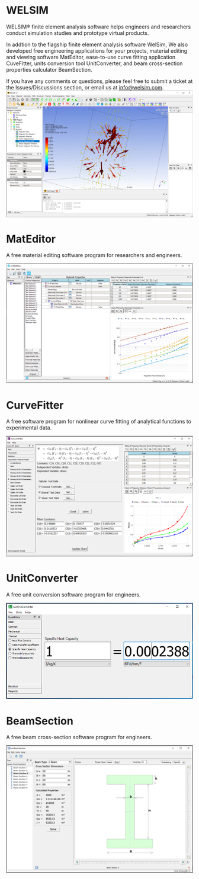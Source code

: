 # WELSIM

WELSIM® finite element analysis software helps engineers and researchers conduct simulation studies and prototype virtual products. 

In addtion to the flagship finite element analysis software WelSim, We also developed free engineering applications for your projects, material editing and viewing software MatEditor, ease-to-use curve fitting application CuveFitter, units conversion tool UnitConverter, and beam cross-section properties calculator BeamSection. 

If you have any comments or questions, please feel free to submit a ticket at the Issues/Discussions section, or email us at info@welsim.com.
![Overview of WelSim](https://github.com/WelSimLLC/WelSim-App/blob/main/gallery/welsim_magnetic_field.png)


# MatEditor
A free material editing software program for researchers and engineers.

![Overview of MatEditor](https://github.com/WelSimLLC/MatEditor/blob/main/gallery/welsim_mateditor_curve_fitting_all_curves_in_log.png)


# CurveFitter
A free software program for nonlinear curve fitting of analytical functions to experimental data.

![Overview of CurveFitter](https://github.com/WelSimLLC/CurveFitter/blob/main/gallery/welsim_curvefitter_overview.png)


# UnitConverter
A free unit conversion software program for engineers.

![Overview of UnitConverter](https://github.com/WelSimLLC/UnitConverter/blob/main/gallery/welsim_unitconverter_1.png)

# BeamSection
A free beam cross-section software program for engineers.

![Overview of BeamSection](https://github.com/WelSimLLC/BeamSection/blob/main/gallery/beamsection_overview.png)
